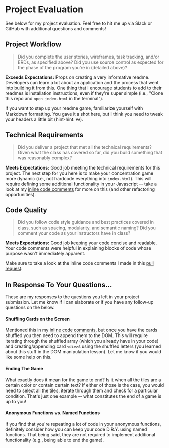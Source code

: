 # Project Evaluation

See below for my project evaluation. Feel free to hit me up via Slack or GitHub with additional questions and comments!

## Project Workflow

> Did you complete the user stories, wireframes, task tracking, and/or ERDs, as specified above? Did you use source control as expected for the phase of the program you’re in (detailed above)?

**Exceeds Expectations:** Props on creating a very informative readme. Developers can learn a lot about an application and the process that went into building it from this. One thing that I encourage students to add to their readmes is installation instructions, even if they're super simple (i.e., "Clone this repo and `open index.html` in the terminal").

If you want to step up your readme game, familiarize yourself with Markdown formatting. You gave it a shot here, but I think you need to tweak your headers a little bit (hint-hint: `##`).

## Technical Requirements

> Did you deliver a project that met all the technical requirements? Given what the class has covered so far, did you build something that was reasonably complex?  

**Meets Expectations:** Good job meeting the technical requirements for this project. The next step for you here is to make your concentration game more dynamic (i.e., not hardcode everything into `index.html`). This will require defining some additional functionality in your Javascript -- take a look at my [inline code comments](https://github.com/aklein916/project1/pull/1) for more on this (and other refactoring opportunities).

## Code Quality

> Did you follow code style guidance and best practices covered in class, such as spacing, modularity, and semantic naming? Did you comment your code as your instructors have in class?  

**Meets Expectations:** Good job keeping your code concise and readable. Your code comments were helpful in explaining blocks of code whose purpose wasn't immediately apparent.

Make sure to take a look at the inline code comments I made in this [pull request](https://github.com/aklein916/project1/pull/1).

## In Response To Your Questions...

These are my responses to the questions you left in your project submission. Let me know if I can elaborate or if you have any follow-up questions on the below.

#### Shuffling Cards on the Screen

Mentioned this in my [inline code comments](https://github.com/aklein916/project1/pull/1), but once you have the cards shuffled you then need to append them to the DOM. This will require iterating through the shuffled array (which you already have in your code) and creating/appending card `<div>`s using the shuffled letters (you learned about this stuff in the DOM manipulation lesson). Let me know if you would like some help on this.

#### Ending The Game

What exactly does it mean for the game to end? Is it when all the tiles are a certain color or contain certain text? If either of those is the case, you would need to select all the tiles, iterate through them and check for a particular condition. That's just one example -- what constitutes the end of a game is up to you!

#### Anonymous Functions vs. Named Functions

If you find that you're repeating a lot of code in your anonymous functions, definitely consider how you can keep your code D.R.Y. using named functions. That being said, they are not required to implement additional functionality (e.g., being able to end the game).
